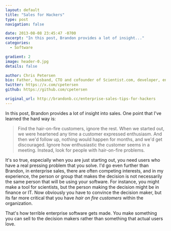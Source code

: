 ```yaml
---
layout: default
title: "Sales for Hackers"
type: post
navigation: false

date: 2013-08-08 23:45:47 -0700
excerpt: "In this post, Brandon provides a lot of insight..."
categories:
  - Software

gradient: 2
image: header-0.jpg
details: false

author: Chris Petersen
bio: Father, husband, CTO and cofounder of Scientist.com, developer, entrepreneur and technologist.
twitter: https://x.com/cpetersen
github: https://github.com/cpetersen

original_url: http://brandonb.cc/enterprise-sales-tips-for-hackers
---
```



In this post, Brandon provides a lot of insight into sales. One point that I've learned the hard way is:

 > Find the hair-on-fire customers, ignore the rest. When we started out, we were heartened any time a customer expressed enthusiasm. And then we'd follow up, nothing would happen for months, and we'd get discouraged. Ignore how enthusiastic the customer seems in a meeting. Instead, look for people with hair-on-fire problems.

 It's so true, especially when you are just starting out, you need users who have a real pressing problem that you solve. I'd go even further than Brandon, in enterprise sales, there are often competing interests, and in my experience, the person or group that makes the decision is not necessarily the same person that will be using your software. For instance, you might make a tool for scientists, but the person making the decision might be in finance or IT. Now obviously you have to convince the decision maker, but its far more critical that you have *hair on fire customers*  within the organization.  

 That's how terrible enterprise software gets made. You make something you can sell to the decision makers rather than something that actual users love. 

 
